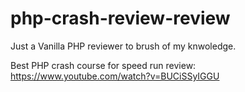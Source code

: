 # php-crash-review-review
Just a Vanilla PHP reviewer to brush of my knwoledge.

Best PHP crash course for speed run review: https://www.youtube.com/watch?v=BUCiSSyIGGU